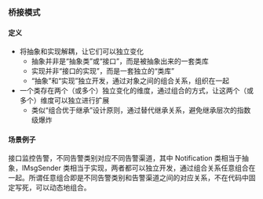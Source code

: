 ### 桥接模式
#### 定义
  * 将抽象和实现解耦，让它们可以独立变化
    * 抽象并非是“抽象类”或“接口”，而是被抽象出来的一套类库
    * 实现并非“接口的实现”，而是一套独立的“类库”
    * “抽象”和“实现”独立开发，通过对象之间的组合关系，组织在一起
  * 一个类存在两个（或多个）独立变化的维度，通过组合的方式，让这两个（或多个）维度可以独立进行扩展
    * 类似“组合优于继承”设计原则，通过替代继承关系，避免继承层次的指数级爆炸
#### 场景例子
接口监控告警，不同告警类别对应不同告警渠道，其中 Notification 类相当于抽象，IMsgSender 类相当于实现，两者都可以独立开发，通过组合关系任意组合在一起。所谓任意组合即是不同告警类别和告警渠道之间的对应关系，不在代码中固定写死，可以动态地组合。
